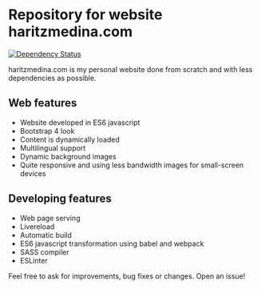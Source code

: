 

# Repository for website haritzmedina.com
[![Dependency Status][daviddm-image]][daviddm-url]

haritzmedina.com is my personal website done from scratch and with less dependencies as possible.

## Web features
* Website developed in ES6 javascript
* Bootstrap 4 look
* Content is dynamically loaded
* Multilingual support
* Dynamic background images
* Quite responsive and using less bandwidth images for small-screen devices

## Developing features
* Web page serving
* Livereload
* Automatic build
* ES6 javascript transformation using babel and webpack
* SASS compiler
* ESLinter

Feel free to ask for improvements, bug fixes or changes. Open an issue!


[daviddm-image]: https://david-dm.org/haritzmedina/haritzmedina.github.io.svg?theme=shields.io
[daviddm-url]: https://david-dm.org/haritzmedina/haritzmedina.github.io
